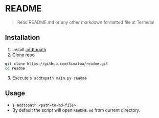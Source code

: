 # README
> Read README.md or any other markdown formatted file at Terminal

## Installation

1. Install [addtopath](https://github.com/Simatwa/addtopath)
2. Clone repo

```sh
git clone https://github.com/Simatwa/readme.git
cd readme
```
3. Execute `$ addtopath main.py readme`

## Usage

- `$ addtopath <path-to-md-file>`
- By default the script will open `README.md` from current directory.

